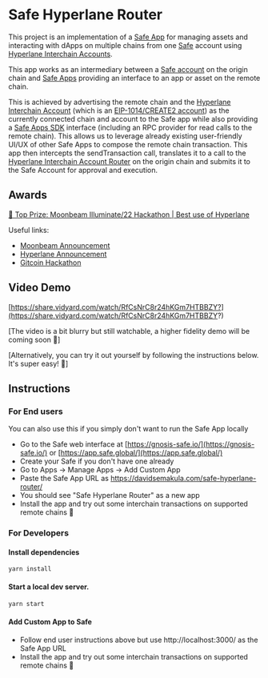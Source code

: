 # Safe Hyperlane Router

This project is an implementation of a [Safe App](https://help.gnosis-safe.io/en/articles/4022022-what-are-safe-apps) for managing assets and interacting with dApps on multiple chains from one [Safe](https://app.safe.global/) account using [Hyperlane Interchain Accounts](https://docs.hyperlane.xyz/hyperlane-docs/developers/send).

This app works as an intermediary between a [Safe account](https://app.safe.global/) on the origin chain and [Safe Apps](https://help.gnosis-safe.io/en/articles/4022022-what-are-safe-apps) providing an interface to an app or asset on the remote chain.

This is achieved by advertising the remote chain and the [Hyperlane Interchain Account](https://docs.hyperlane.xyz/hyperlane-docs/developers/send) (which is an [EIP-1014/CREATE2 account](https://eips.ethereum.org/EIPS/eip-1014)) as the currently connected chain and account to the Safe app while also providing a [Safe Apps SDK](https://github.com/safe-global/safe-apps-sdk) interface (including an RPC provider for read calls to the remote chain).
This allows us to leverage already existing user-friendly UI/UX of other Safe Apps to compose the remote chain transaction.
This app then intercepts the sendTransaction call, translates it to a call to the [Hyperlane Interchain Account Router](https://docs.hyperlane.xyz/hyperlane-docs/developers/send) on the origin chain and submits it to the Safe Account for approval and execution.


## Awards
[🥇 Top Prize: Moonbeam Illuminate/22 Hackathon | Best use of Hyperlane](https://twitter.com/MoonbeamNetwork/status/1610738659656962048)

Useful links:
 - [Moonbeam Announcement](https://twitter.com/MoonbeamNetwork/status/1610738659656962048)
 - [Hyperlane Announcement](https://twitter.com/Hyperlane_xyz/status/1610751624300871681)
 - [Gitcoin Hackathon](https://gitcoin.co/hackathon/illuminate/onboard)


## Video Demo
[https://share.vidyard.com/watch/RfCsNrC8r24hKGm7HTBBZY?](https://share.vidyard.com/watch/RfCsNrC8r24hKGm7HTBBZY?)

[The video is a bit blurry but still watchable, a higher fidelity demo will be coming soon 🙂]

[Alternatively, you can try it out yourself by following the instructions below. It's super easy! 💪]

## Instructions

### For End users

You can also use this if you simply don't want to run the Safe App locally

- Go to the Safe web interface at [https://gnosis-safe.io/](https://gnosis-safe.io/) or [https://app.safe.global/](https://app.safe.global/)
- Create your Safe if you don't have one already
- Go to Apps -> Manage Apps -> Add Custom App
- Paste the Safe App URL as https://davidsemakula.com/safe-hyperlane-router/
- You should see "Safe Hyperlane Router" as a new app
- Install the app and try out some interchain transactions on supported remote chains 🎉


### For Developers

#### Install dependencies

```shell
yarn install
```

#### Start a local dev server.

```sh
yarn start
```

#### Add Custom App to Safe

- Follow end user instructions above but use http://localhost:3000/ as the Safe App URL
- Install the app and try out some interchain transactions on supported remote chains 🚀

